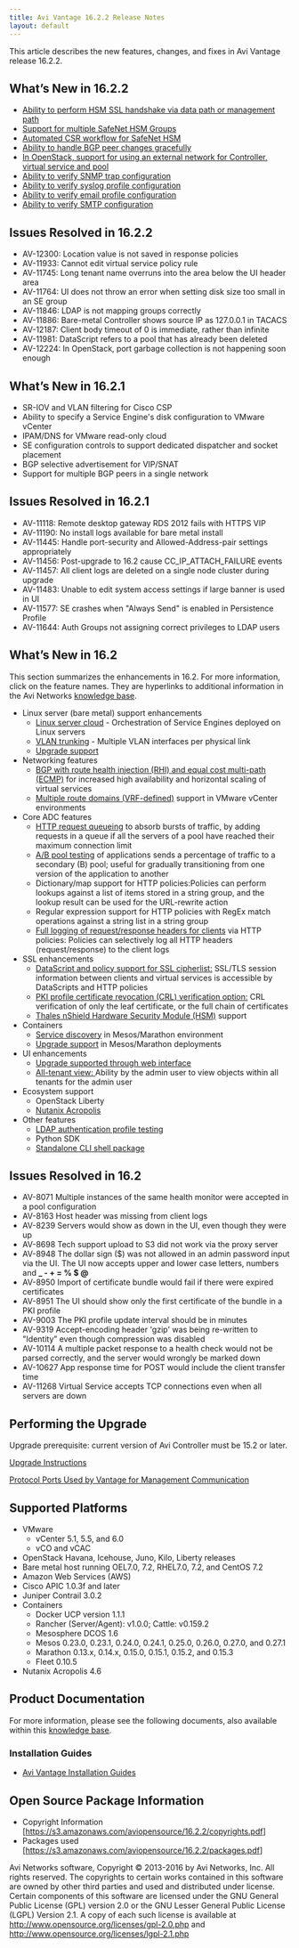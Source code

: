 ```yaml
---
title: Avi Vantage 16.2.2 Release Notes
layout: default
---
```

This article describes the new features, changes, and fixes in Avi Vantage release 16.2.2.

## What’s New in 16.2.2

* <a href="/vantage-integration-with-safenet-network-hsm/#use-data-network">Ability to perform HSM SSL handshake via data path or management path</a>
* <a href="/vantage-integration-with-safenet-network-hsm/#multiple-HSM-profiles">Support for multiple SafeNet HSM Groups</a>
* <a href="/certificate-management-integration-for-csr-automation/#automated-CSR-workflow-for-HSM">Automated CSR workflow for SafeNet HSM</a>
* <a href="/bgp-support-for-virtual-services/#BGP-profile-modifications">Ability to handle BGP peer changes gracefully</a>
* <a href="/docs/latest/openstack-external-networks">In OpenStack, support for using an external network for Controller, virtual service and pool</a>
* <a href="/docs/16.2.2/verifying-notification-settings">Ability to verify SNMP trap configuration</a>
* <a href="/docs/16.2.2/verifying-notification-settings">Ability to verify syslog profile configuration</a>
* <a href="/docs/16.2.2/verifying-notification-settings">Ability to verify email profile configuration</a>
* <a href="/docs/16.2.2/verifying-notification-settings">Ability to verify SMTP configuration</a> 

## Issues Resolved in 16.2.2

* AV-12300: Location value is not saved in response policies
* AV-11933: Cannot edit virtual service policy rule
* AV-11745: Long tenant name overruns into the area below the UI header area
* AV-11764: UI does not throw an error when setting disk size too small in an SE group
* AV-11846: LDAP is not mapping groups correctly
* AV-11886: Bare-metal Controller shows source IP as 127.0.0.1 in TACACS
* AV-12187: Client body timeout of 0 is immediate, rather than infinite
* AV-11981: DataScript refers to a pool that has already been deleted
* AV-12224: In OpenStack, port garbage collection is not happening soon enough 

## What’s New in 16.2.1

* SR-IOV and VLAN filtering for Cisco CSP 
* Ability to specify a Service Engine's disk configuration to VMware vCenter 
* IPAM/DNS for VMware read-only cloud 
* SE configuration controls to support dedicated dispatcher and socket placement 
* BGP selective advertisement for VIP/SNAT 
* Support for multiple BGP peers in a single network  

## Issues Resolved in 16.2.1

* AV-11118: Remote desktop gateway RDS 2012 fails with HTTPS VIP
* AV-11190: No install logs available for bare metal install
* AV-11445: Handle port-security and Allowed-Address-pair settings appropriately
* AV-11456: Post-upgrade to 16.2 cause CC_IP_ATTACH_FAILURE events
* AV-11457: All client logs are deleted on a single node cluster during upgrade
* AV-11483: Unable to edit system access settings if large banner is used in UI
* AV-11577: SE crashes when "Always Send" is enabled in Persistence Profile
* AV-11644: Auth Groups not assigning correct privileges to LDAP users 

## What’s New in 16.2

This section summarizes the enhancements in 16.2. For more information, click on the feature names. They are hyperlinks to additional information in the Avi Networks <a href="/">knowledge base</a>.

* Linux server (bare metal) support enhancements  
    * <a href="/docs/latest/installing-avi-vantage-for-a-linux-server-cloud/">Linux server cloud</a> - Orchestration of Service Engines deployed on Linux servers
    * <a href="/docs/latest/vlan-configuration-on-bare-metal/">VLAN trunking</a> - Multiple VLAN interfaces per physical link
    * <a href="/docs/latest/upgrading-the-vantage-software/">Upgrade support</a>
* Networking features  
    * <a href="/docs/latest/bgp-support-for-virtual-services/">BGP with route health injection (RHI) and equal cost multi-path (ECMP)</a> for increased high availability and horizontal scaling of virtual services
    * <a href="/docs/latest/vrf-support-for-vcenter-deployments/">Multiple route domains (VRF-defined)</a> support in VMware vCenter environments
* Core ADC features  
    * <a href="/docs/latest/http-request-queuing/">HTTP request queueing</a> to absorb bursts of traffic, by adding requests in a queue if all the servers of a pool have reached their maximum connection limit
    * <a href="/docs/latest/ab-pool-feature/">A/B pool testing</a> of applications sends a percentage of traffic to a secondary (B) pool; useful for gradually transitioning from one version of the application to another
    * Dictionary/map support for HTTP policies:Policies can perform lookups against a list of items stored in a string group, and the lookup result can be used for the URL-rewrite action
    * Regular expression support for HTTP policies with RegEx match operations against a string list in a string group
    * <a href="/docs/latest/logging-all-headers-in-client-server-http-traffic/">Full logging of request/response headers for clients</a> via HTTP policies: Policies can selectively log all HTTP headers (request/response) to the client logs
* SSL enhancements  
    * <a href="/docs/latest/datascript-avi-ssl-cipher/">DataScript and policy support for SSL cipherlist:</a> SSL/TLS session information between clients and virtual services is accessible by DataScripts and HTTP policies
    * <a href="/docs/latest/crl-validation-options/">PKI profile certificate revocation (CRL) verification option:</a> CRL verification of only the leaf certificate, or the full chain of certificates
    * <a href="/docs/latest/thales-nshield-integration-2">Thales nShield Hardware Security Module (HSM)</a> support
* Containers  
    * <a href="/docs/latest/service-discovery-for-mesos/">Service discovery</a> in Mesos/Marathon environment
    * <a href="/docs/latest/upgrading-the-vantage-software/">Upgrade support</a> in Mesos/Marathon deployments
* UI enhancements  
    * <a href="/docs/latest/upgrading-the-vantage-software/">Upgrade supported through web interface</a>
    * <a href="/docs/latest/all-tenants-view/">All-tenant view: </a>Ability by the admin user to view objects within all tenants for the admin user
* Ecosystem support  
    * OpenStack Liberty
    * <a href="/docs/latest/vantage-installation-on-nutanix-acropolis-hypervisor/">Nutanix Acropolis</a>
* Other features  
    * <a href="/docs/latest/ldap-auth-profile-test/">LDAP authentication profile testing</a>
    * Python SDK
    * <a href="/docs/latest/cli-installing-the-cli-shell/">Standalone CLI shell package</a> 

## Issues Resolved in 16.2

* AV-8071 Multiple instances of the same health monitor were accepted in a pool configuration
* AV-8163 Host header was missing from client logs
* AV-8239 Servers would show as down in the UI, even though they were up
* AV-8698 Tech support upload to S3 did not work via the proxy server
* AV-8948 The dollar sign ($) was not allowed in an admin password input via the UI. The UI now accepts upper and lower case letters, numbers and **_ - + = % $ @**
* AV-8950 Import of certificate bundle would fail if there were expired certificates
* AV-8951 The UI should show only the first certificate of the bundle in a PKI profile
* AV-9003 The PKI profile update interval should be in minutes
* AV-9319 Accept-encoding header 'gzip' was being re-written to "Identity” even though compression was disabled
* AV-10114 A multiple packet response to a health check would not be parsed correctly, and the server would wrongly be marked down
* AV-10627 App response time for POST would include the client transfer time
* AV-11268 Virtual Service accepts TCP connections even when all servers are down 

## Performing the Upgrade

Upgrade prerequisite: current version of Avi Controller must be 15.2 or later.

<a href="/docs/latest/upgrading-the-vantage-software/">Upgrade Instructions</a>

<a href="/docs/latest/protocol-ports-used-by-vantage-for-management-communication/">Protocol Ports Used by Vantage for Management Communication</a>

## Supported Platforms

* VMware  
    * vCenter 5.1, 5.5, and 6.0
    * vCO and vCAC
* OpenStack Havana, Icehouse, Juno, Kilo, Liberty releases
* Bare metal host running OEL7.0, 7.2, RHEL7.0, 7.2, and CentOS 7.2
* Amazon Web Services (AWS)
* Cisco APIC 1.0.3f and later
* Juniper Contrail 3.0.2
* Containers  
    * Docker UCP version 1.1.1
    * Rancher (Server/Agent): v1.0.0; Cattle: v0.159.2
    * Mesosphere DCOS 1.6
    * Mesos 0.23.0, 0.23.1, 0.24.0, 0.24.1, 0.25.0, 0.26.0, 0.27.0, and 0.27.1
    * Marathon 0.13.x, 0.14.x, 0.15.0, 0.15.1, 0.15.2, and 0.15.3
    * Fleet 0.10.5
* Nutanix Acropolis 4.6 

## Product Documentation

For more information, please see the following documents, also available within this <a href="/">knowledge base</a>.

### Installation Guides

* <a href="/docs/latest/installation-guides/">Avi Vantage Installation Guides</a> 

## Open Source Package Information

* Copyright Information [<a href="https://s3.amazonaws.com/aviopensource/16.2.2/copyrights.pdf">https://s3.amazonaws.com/aviopensource/16.2.2/copyrights.pdf</a>]
* Packages used [<a href="https://s3.amazonaws.com/aviopensource/16.2.2/packages.pdf">https://s3.amazonaws.com/aviopensource/16.2.2/packages.pdf</a>] 

Avi Networks software, Copyright © 2013-2016 by Avi Networks, Inc. All rights reserved. The copyrights to certain works contained in this software are owned by other third parties and used and distributed under license. Certain components of this software are licensed under the GNU General Public License (GPL) version 2.0 or the GNU Lesser General Public License (LGPL) Version 2.1. A copy of each such license is available at <a href="http://www.opensource.org/licenses/gpl-2.0.php">http://www.opensource.org/licenses/gpl-2.0.php</a> and <a href="http://www.opensource.org/licenses/lgpl-2.1.php">http://www.opensource.org/licenses/lgpl-2.1.php</a>

